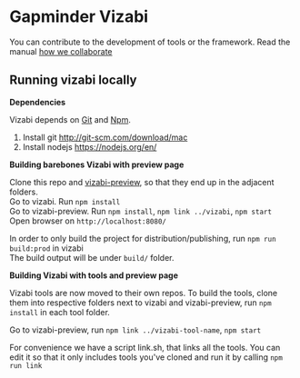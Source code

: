# Gapminder Vizabi

You can contribute to the development of tools or the framework. Read the manual [how we collaborate](https://docs.google.com/document/d/1UOXjD0SKxN7vDQGC31ddVd-kaVXClSCzfGPvYjqQrFQ/edit?usp=sharing)

## Running vizabi locally

**Dependencies**

Vizabi depends on [Git](http://git-scm.com/) and [Npm](https://github.com/npm/npm).  

1. Install git http://git-scm.com/download/mac
2. Install nodejs https://nodejs.org/en/

**Building barebones Vizabi with preview page**

Clone this repo and [vizabi-preview](https://github.com/vizabi/vizabi-preview), so that they end up in the adjacent folders.  
Go to vizabi. Run `npm install`  
Go to vizabi-preview. Run `npm install`, `npm link ../vizabi`, `npm start`  
Open browser on `http://localhost:8080/`  
  
In order to only build the project for distribution/publishing, run `npm run build:prod` in vizabi  
The build output will be under ```build/``` folder.  

**Building Vizabi with tools and preview page**

Vizabi tools are now moved to their own repos. To build the tools, clone them into respective folders next to vizabi and vizabi-preview, run `npm install` in each tool folder.  

Go to vizabi-preview, run `npm link ../vizabi-tool-name`, `npm start`   

For convenience we have a script link.sh, that links all the tools. You can edit it so that it only includes tools you've cloned and run it by calling `npm run link`
